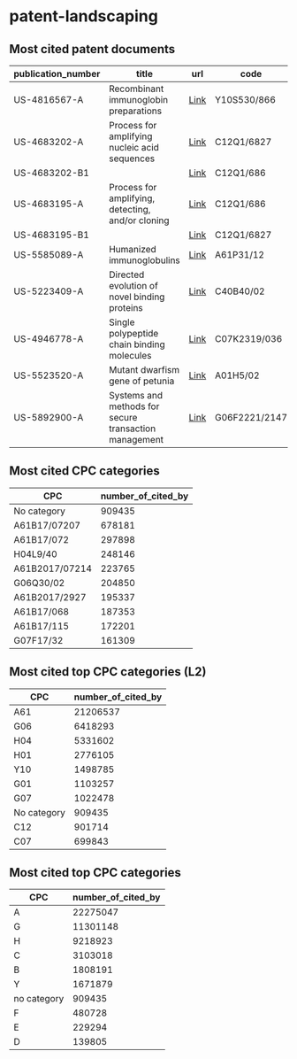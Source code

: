 # patent-landscaping

## Most cited patent documents
| publication_number | title                                                      | url                                                       | code             | number_of_cited_by |
|--------------------|------------------------------------------------------------|-----------------------------------------------------------|------------------|--------------------|
| US-4816567-A       | Recombinant immunoglobin preparations                      | [Link](https://patents.google.com/patent/US4816567A)       | Y10S530/866      | 12642              |
| US-4683202-A       | Process for amplifying nucleic acid sequences               | [Link](https://patents.google.com/patent/US4683202A)       | C12Q1/6827       | 12528              |
| US-4683202-B1      |                                                            | [Link](https://patents.google.com/patent/US4683202B1)      | C12Q1/686        | 12528              |
| US-4683195-A       | Process for amplifying, detecting, and/or cloning           | [Link](https://patents.google.com/patent/US4683195A)       | C12Q1/686        | 10364              |
| US-4683195-B1      |                                                            | [Link](https://patents.google.com/patent/US4683195B1)      | C12Q1/6827       | 10364              |
| US-5585089-A       | Humanized immunoglobulins                                  | [Link](https://patents.google.com/patent/US5585089A)       | A61P31/12        | 6829               |
| US-5223409-A       | Directed evolution of novel binding proteins                | [Link](https://patents.google.com/patent/US5223409A)       | C40B40/02        | 6461               |
| US-4946778-A       | Single polypeptide chain binding molecules                  | [Link](https://patents.google.com/patent/US4946778A)       | C07K2319/036     | 6254               |
| US-5523520-A       | Mutant dwarfism gene of petunia                            | [Link](https://patents.google.com/patent/US5523520A)       | A01H5/02         | 5839               |
| US-5892900-A       | Systems and methods for secure transaction management      | [Link](https://patents.google.com/patent/US5892900A)       | G06F2221/2147    | 5586               |

## Most cited CPC categories
| CPC                | number_of_cited_by |
|--------------------|--------------------|
| No category        | 909435             |
| A61B17/07207       | 678181             |
| A61B17/072         | 297898             |
| H04L9/40           | 248146             |
| A61B2017/07214     | 223765             |
| G06Q30/02          | 204850             |
| A61B2017/2927      | 195337             |
| A61B17/068         | 187353             |
| A61B17/115         | 172201             |
| G07F17/32          | 161309             |

## Most cited top CPC categories (L2)
| CPC         | number_of_cited_by |
|-------------|--------------------|
| A61         | 21206537           |
| G06         | 6418293            |
| H04         | 5331602            |
| H01         | 2776105            |
| Y10         | 1498785            |
| G01         | 1103257            |
| G07         | 1022478            |
| No category | 909435             |
| C12         | 901714             |
| C07         | 699843             |

## Most cited top CPC categories
| CPC         | number_of_cited_by |
|-------------|--------------------|
| A           | 22275047           |
| G           | 11301148           |
| H           | 9218923            |
| C           | 3103018            |
| B           | 1808191            |
| Y           | 1671879            |
| no category | 909435             |
| F           | 480728             |
| E           | 229294             |
| D           | 139805             |